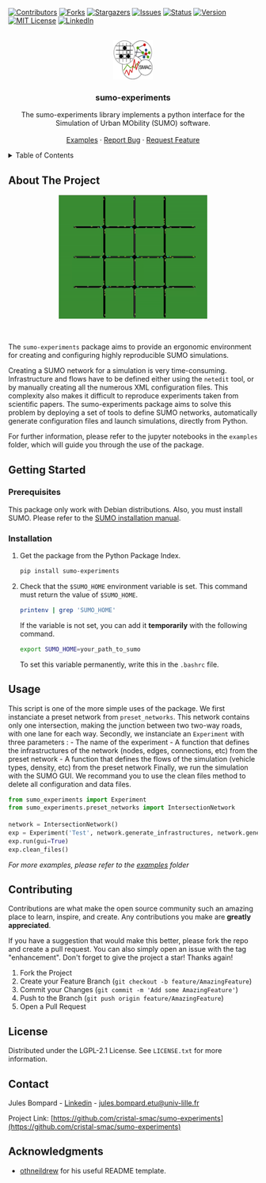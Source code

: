 <!-- Improved compatibility of back to top link: See: https://github.com/othneildrew/Best-README-Template/pull/73 -->
<a name="readme-top"></a>
<!--
*** Thanks for checking out the Best-README-Template. If you have a suggestion
*** that would make this better, please fork the repo and create a pull request
*** or simply open an issue with the tag "enhancement".
*** Don't forget to give the project a star!
*** Thanks again! Now go create something AMAZING! :D
-->



<!-- PROJECT SHIELDS -->
[![Contributors][contributors-shield]][contributors-url]
[![Forks][forks-shield]][forks-url]
[![Stargazers][stars-shield]][stars-url]
[![Issues][issues-shield]][issues-url]
[![Status][status-shield]][status-url]
[![Version][version-shield]][version-url]
[![MIT License][license-shield]][license-url]
[![LinkedIn][linkedin-shield]][linkedin-url]



<!-- PROJECT LOGO -->
<br />
<div align="center">
  <a href="https://github.com/github_username/repo_name">
    <img src="images/logo-smac.png" alt="Logo" width="80" height="80">
  </a>

<h3 align="center">sumo-experiments</h3>

  <p align="center">
    The sumo-experiments library implements a python interface for the Simulation of Urban MObility (SUMO) software.
    <br />
    <br />
    <a href="https://github.com/cristal-smac/sumo-experiments/tree/main/examples">Examples</a>
    ·
    <a href="https://github.com/cristal-smac/sumo-experiments/issues">Report Bug</a>
    ·
    <a href="https://github.com/cristal-smac/sumo-experiments/issues">Request Feature</a>
  </p>
</div>



<!-- TABLE OF CONTENTS -->
<details>
  <summary>Table of Contents</summary>
  <ol>
    <li>
      <a href="#about-the-project">About The Project</a>
    </li>
    <li>
      <a href="#getting-started">Getting Started</a>
      <ul>
        <li><a href="#prerequisites">Prerequisites</a></li>
        <li><a href="#installation">Installation</a></li>
      </ul>
    </li>
    <li><a href="#usage">Usage</a></li>
    <li><a href="#contributing">Contributing</a></li>
    <li><a href="#license">License</a></li>
    <li><a href="#contact">Contact</a></li>
    <li><a href="#acknowledgments">Acknowledgments</a></li>
  </ol>
</details>



<!-- ABOUT THE PROJECT -->
## About The Project

<p align="center">
  <img src="images/sumo.gif" alt="SUMO simulation" width=300 height=250/>
</p>
<br/>

The `sumo-experiments` package aims to provide an ergonomic environment for creating and configuring highly reproducible SUMO simulations.

Creating a SUMO network for a simulation is very time-consuming. Infrastructure and flows have to be defined either using the `netedit` tool, 
or by manually creating all the numerous XML configuration files. This complexity also makes it difficult to reproduce experiments taken 
from scientific papers. The sumo-experiments package aims to solve this problem by deploying a set of tools to define SUMO networks, 
automatically generate configuration files and launch simulations, directly from Python.

For further information, please refer to the jupyter notebooks in the `examples` folder, which will guide you through the use of the package.



<!-- GETTING STARTED -->
## Getting Started

### Prerequisites

This package only work with Debian distributions. Also, you must install SUMO. Please refer to the [SUMO installation manual](https://sumo.dlr.de/docs/Downloads.php).

### Installation

1. Get the package from the Python Package Index.
    ```sh
    pip install sumo-experiments
    ```
   
2. Check that the `$SUMO_HOME` environment variable is set. This command must return the value of `$SUMO_HOME`.
    ```sh
    printenv | grep 'SUMO_HOME'
    ```
    If the variable is not set, you can add it __temporarily__ with the following command.
    ```sh
    export SUMO_HOME=your_path_to_sumo
    ```
   To set this variable permanently, write this in the `.bashrc` file.



<!-- USAGE EXAMPLES -->
## Usage

This script is one of the more simple uses of the package. We first instanciate a preset network from `preset_networks`. This
network contains only one intersection, making the junction between two two-way roads, with one lane for each way. Secondly, we
instanciate an `Experiment` with three parameters : 
    - The name of the experiment
    - A function that defines the infrastructures of the network (nodes, edges, connections, etc) from the preset network
    - A function that defines the flows of the simulation (vehicle types, density, etc) from the preset network
Finally, we run the simulation with the SUMO GUI.
We recommand you to use the clean files method to delete all configuration and data files.

```python
from sumo_experiments import Experiment
from sumo_experiments.preset_networks import IntersectionNetwork

network = IntersectionNetwork()
exp = Experiment('Test', network.generate_infrastructures, network.generate_flows_all_directions)
exp.run(gui=True)
exp.clean_files()
```

_For more examples, please refer to the [examples](https://github.com/cristal-smac/sumo-experiments/tree/main/examples) folder_


<!-- CONTRIBUTING -->
## Contributing

Contributions are what make the open source community such an amazing place to learn, inspire, and create. Any contributions you make are **greatly appreciated**.

If you have a suggestion that would make this better, please fork the repo and create a pull request. You can also simply open an issue with the tag "enhancement".
Don't forget to give the project a star! Thanks again!

1. Fork the Project
2. Create your Feature Branch (`git checkout -b feature/AmazingFeature`)
3. Commit your Changes (`git commit -m 'Add some AmazingFeature'`)
4. Push to the Branch (`git push origin feature/AmazingFeature`)
5. Open a Pull Request


<!-- LICENSE -->
## License

Distributed under the LGPL-2.1 License. See `LICENSE.txt` for more information.


<!-- CONTACT -->
## Contact

Jules Bompard - [Linkedin](https://www.linkedin.com/notifications/?filter=all) - jules.bompard.etu@univ-lille.fr

Project Link: [https://github.com/cristal-smac/sumo-experiments](https://github.com/cristal-smac/sumo-experiments)


<!-- ACKNOWLEDGMENTS -->
## Acknowledgments

* [othneildrew](https://github.com/othneildrew) for his useful README template.



<!-- MARKDOWN LINKS & IMAGES -->
<!-- https://www.markdownguide.org/basic-syntax/#reference-style-links -->
[contributors-shield]: https://img.shields.io/github/contributors/cristal-smac/sumo-experiments?style=for-the-badge&logo=github
[contributors-url]: https://github.com/cristal-smac/sumo-experiments/graphs/contributors
[forks-shield]: https://img.shields.io/github/forks/cristal-smac/sumo-experiments?style=for-the-badge&logo=github
[forks-url]: https://github.com/cristal-smac/sumo-experiments/network/members
[stars-shield]: https://img.shields.io/github/stars/cristal-smac/sumo-experiments?style=for-the-badge&logo=github
[stars-url]: https://github.com/cristal-smac/sumo-experiments/stargazers
[issues-shield]: https://img.shields.io/github/issues/cristal-smac/sumo-experiments?style=for-the-badge&logo=github
[issues-url]: https://github.com/cristal-smac/sumo-experiments/issues
[license-shield]: https://img.shields.io/github/license/cristal-smac/sumo-experiments?style=for-the-badge
[license-url]: https://github.com/cristal-smac/sumo-experiments/blob/master/LICENSE
[linkedin-shield]: https://img.shields.io/badge/-LinkedIn-black.svg?style=for-the-badge&logo=linkedin&colorB=555
[linkedin-url]: https://www.linkedin.com/in/jules-b-181b54185/
[status-shield]: https://img.shields.io/pypi/status/sumo-experiments?style=for-the-badge&logo=pypi
[status-url]: https://pypi.org/project/sumo-experiments/#history
[version-shield]: https://img.shields.io/pypi/v/sumo-experiments?style=for-the-badge&logo=pypi
[version-url]: https://pypi.org/project/sumo-experiments/#description



[product-screenshot]: images/sumo.gif



[Next.js]: https://img.shields.io/badge/next.js-000000?style=for-the-badge&logo=nextdotjs&logoColor=white
[Next-url]: https://nextjs.org/
[React.js]: https://img.shields.io/badge/React-20232A?style=for-the-badge&logo=react&logoColor=61DAFB
[React-url]: https://reactjs.org/
[Vue.js]: https://img.shields.io/badge/Vue.js-35495E?style=for-the-badge&logo=vuedotjs&logoColor=4FC08D
[Vue-url]: https://vuejs.org/
[Angular.io]: https://img.shields.io/badge/Angular-DD0031?style=for-the-badge&logo=angular&logoColor=white
[Angular-url]: https://angular.io/
[Svelte.dev]: https://img.shields.io/badge/Svelte-4A4A55?style=for-the-badge&logo=svelte&logoColor=FF3E00
[Svelte-url]: https://svelte.dev/
[Laravel.com]: https://img.shields.io/badge/Laravel-FF2D20?style=for-the-badge&logo=laravel&logoColor=white
[Laravel-url]: https://laravel.com
[Bootstrap.com]: https://img.shields.io/badge/Bootstrap-563D7C?style=for-the-badge&logo=bootstrap&logoColor=white
[Bootstrap-url]: https://getbootstrap.com
[JQuery.com]: https://img.shields.io/badge/jQuery-0769AD?style=for-the-badge&logo=jquery&logoColor=white
[JQuery-url]: https://jquery.com 